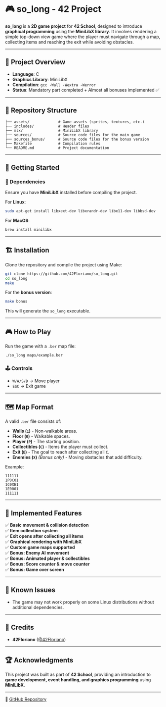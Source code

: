 # 🎮 so_long - 42 Project

**so_long** is a **2D game project** for **42 School**, designed to introduce **graphical programming** using the **MiniLibX library**. It involves rendering a simple top-down view game where the player must navigate through a map, collecting items and reaching the exit while avoiding obstacles.

---

## 📌 Project Overview

- **Language**: C
- **Graphics Library**: MiniLibX
- **Compilation**: `gcc -Wall -Wextra -Werror`
- **Status**: Mandatory part completed + Almost all bonuses implemented ✅

---

## 📁 Repository Structure

```
├── assets/             # Game assets (sprites, textures, etc.)
├── includes/           # Header files
├── mlx/                # MiniLibX library
├── sources/            # Source code files for the main game
├── sources_bonus/      # Source code files for the bonus version
├── Makefile            # Compilation rules
└── README.md           # Project documentation
```

---

## 🚀 Getting Started

### 🔧 Dependencies
Ensure you have **MiniLibX** installed before compiling the project.

For **Linux**:
```sh
sudo apt-get install libxext-dev libxrandr-dev libx11-dev libbsd-dev
```

For **MacOS**:
```sh
brew install minilibx
```

---

## 🏗️ Installation

Clone the repository and compile the project using Make:

```sh
git clone https://github.com/42Floriano/so_long.git
cd so_long
make
```

For the **bonus version**:
```sh
make bonus
```

This will generate the `so_long` executable.

---

## 🎮 How to Play

Run the game with a `.ber` map file:
```sh
./so_long maps/example.ber
```

### 🕹️ Controls
- `W/A/S/D` → Move player
- `ESC` → Exit game

---

## 🗺️ Map Format
A valid `.ber` file consists of:
- **Walls (`1`)** - Non-walkable areas.
- **Floor (`0`)** - Walkable spaces.
- **Player (`P`)** - The starting position.
- **Collectibles (`C`)** - Items the player must collect.
- **Exit (`E`)** - The goal to reach after collecting all `C`.
- **Enemies (`X`)** _(Bonus only)_ - Moving obstacles that add difficulty.

Example:
```
111111
1P0C01
1C0XE1
1E0001
111111
```

---

## 🌟 Implemented Features
✅ **Basic movement & collision detection**  
✅ **Item collection system**  
✅ **Exit opens after collecting all items**  
✅ **Graphical rendering with MiniLibX**  
✅ **Custom game maps supported**  
✅ **Bonus: Enemy AI movement**  
✅ **Bonus: Animated player & collectibles**  
✅ **Bonus: Score counter & move counter**  
✅ **Bonus: Game over screen**    

---

## 🛑 Known Issues
- The game may not work properly on some Linux distributions without additional dependencies.

---

## 📌 Credits
- **42Floriano** ([@42Floriano](https://github.com/42Floriano))

---

## 🏆 Acknowledgments
This project was built as part of **42 School**, providing an introduction to **game development, event handling, and graphics programming** using **MiniLibX**.

---

🔗 [GitHub Repository](https://github.com/42Floriano/so_long)


